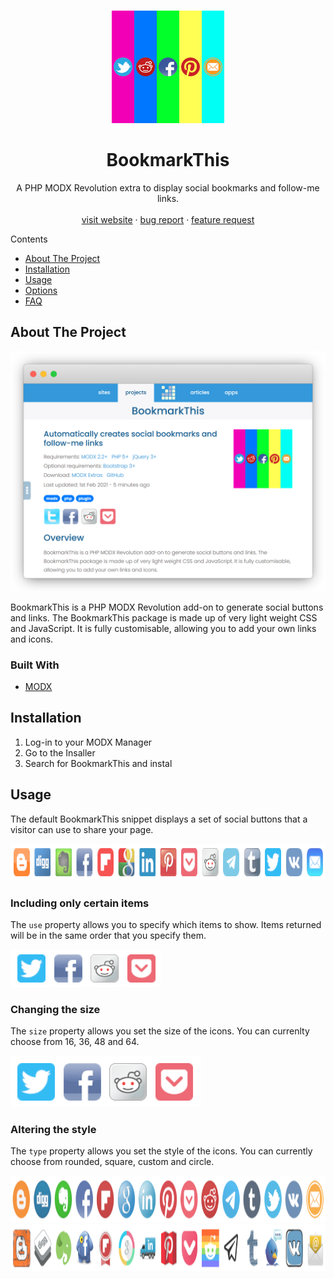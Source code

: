 <!-- PROJECT LOGO -->
<br />
<p align="center">
  <a href="https://github.com/othneildrew/Best-README-Template">
    <img src="_images/bookmarkthis.png" alt="Logo" width="180" height="180">
  </a>

  <h1 align="center">BookmarkThis</h1>

  <p align="center">
    A PHP MODX Revolution extra to display social bookmarks and follow-me links.
    <br />
    <br />
    <a href="https://madaboutbrighton.net/projects/bookmarkthis">visit website</a>
    ·
    <a href="https://github.com/madaboutbrighton/bookmarkthis/issues">bug report</a>
    ·
    <a href="https://github.com/madaboutbrighton/bookmarkthis/issues">feature request</a>
  </p>
</p>

Contents
  - [About The Project](#about-the-project)
  - [Installation](#installation)
  - [Usage](#usage)
  - [Options](#options)
  - [FAQ](#faq)

<!-- ABOUT THE PROJECT -->
## About The Project

[![BookmarkThis Screen Shot][screenshot1]](https://madaboutbrighton.net/projects/bookmarkthis)

BookmarkThis is a PHP MODX Revolution add-on to generate social buttons and links. The BookmarkThis package is made up of very light weight CSS and JavaScript. It is fully customisable, allowing you to add your own links and icons.

### Built With

  - [MODX](https://modx.com/)

## Installation

1. Log-in to your MODX Manager
2. Go to the Insaller
3. Search for BookmarkThis and instal

## Usage

The default BookmarkThis snippet displays a set of social buttons that a visitor can use to share your page.

<img src="_images/share-rounded.png" alt="Logo" width="879" height="59">

### Including only certain items

The `use` property allows you to specify which items to show. Items returned will be in the same order that you specify them.

<img src="_images/share-rounded-use.png" alt="Logo" width="241" height="60">

### Changing the size

The `size` property allows you set the size of the icons. You can currenlty choose from 16, 36, 48 and 64.

<img src="_images/share-rounded-use-size.png" alt="Logo" width="304" height="82">

### Altering the style

The `type` property allows you set the style of the icons. You can currently choose from rounded, square, custom and circle.

<img src="_images/share-circle.png" alt="Logo" width="1104" height="75">

<img src="_images/share-custom-size.png" alt="Logo" width="1103" height="75">


[screenshot1]: _images/screenshot1.png
